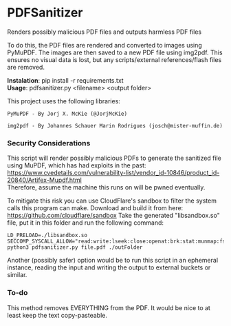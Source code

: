 # PDFSanitizer
Renders possibly malicious PDF files and outputs harmless PDF files

To do this, the PDF files are rendered and converted to images using PyMuPDF.
The images are then saved to a new PDF file using img2pdf. This ensures no visual data is lost,
but any scripts/external references/flash files are removed.

<b>Instalation</b>: pip install -r requirements.txt <br>
<b>Usage</b>: pdfsanitizer.py \<filename> \<output folder>

This project uses the following libraries:
    
    PyMuPDF - By Jorj X. McKie (@JorjMcKie)
    
    img2pdf - By Johannes Schauer Marin Rodrigues (josch@mister-muffin.de)

### Security Considerations

This script will render possibly malicious PDFs to generate the sanitized file using MuPDF, which has had exploits in the past: <br>
    https://www.cvedetails.com/vulnerability-list/vendor_id-10846/product_id-20840/Artifex-Mupdf.html 
<br>
Therefore, assume the machine this runs on will be pwned eventually. 
  
To mitigate this risk you can use CloudFlare's sandbox to filter the system calls this program can make.
Download and build it from here: https://github.com/cloudflare/sandbox
Take the generated "libsandbox.so" file, put it in this folder and run the following command:

    LD_PRELOAD=./libsandbox.so SECCOMP_SYSCALL_ALLOW="read:write:lseek:close:openat:brk:stat:munmap:fstat:getdents64:ioctl:rt_sigaction:mmap:mprotect:pread64:lstat:dup:mremap:futex:getegid:getuid:getgid:geteuid:sigaltstack:rt_sigprocmask:access:uname:fcntl:getcwd:readlink:sysinfo:arch_prctl:gettid:set_tid_address:set_robust_list:prlimit64:getrandom:exit_group" python3 pdfsanitizer.py file.pdf ./outFolder
    

Another (possibly safer) option would be to run this script in an ephemeral instance, 
reading the input and writing the output to external buckets or similar.

### To-do
This method removes EVERYTHING from the PDF. It would be nice to at least keep the text copy-pasteable.
